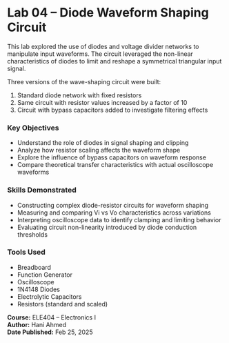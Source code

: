 # Lab 04 – Diode Waveform Shaping Circuit

This lab explored the use of diodes and voltage divider networks to manipulate input waveforms. The circuit leveraged the non-linear characteristics of diodes to limit and reshape a symmetrical triangular input signal.

Three versions of the wave-shaping circuit were built:
1. Standard diode network with fixed resistors
2. Same circuit with resistor values increased by a factor of 10
3. Circuit with bypass capacitors added to investigate filtering effects

### Key Objectives
- Understand the role of diodes in signal shaping and clipping
- Analyze how resistor scaling affects the waveform shape
- Explore the influence of bypass capacitors on waveform response
- Compare theoretical transfer characteristics with actual oscilloscope waveforms

### Skills Demonstrated
- Constructing complex diode-resistor circuits for waveform shaping
- Measuring and comparing Vi vs Vo characteristics across variations
- Interpreting oscilloscope data to identify clamping and limiting behavior
- Evaluating circuit non-linearity introduced by diode conduction thresholds

### Tools Used
- Breadboard  
- Function Generator  
- Oscilloscope  
- 1N4148 Diodes  
- Electrolytic Capacitors  
- Resistors (standard and scaled)  

**Course:** ELE404 – Electronics I  
**Author:** Hani Ahmed  
**Date Published:** Feb 25, 2025
